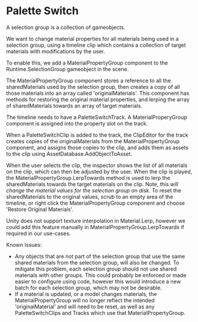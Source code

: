 # Palette Switch

A selection group is a collection of gameobjects.

We want to change material properties for all materials being used in a selection group, using a timeline clip which contains a collection of target materials with modifications by the user.

To enable this, we add a MaterialPropertyGroup component to the Runtime.SelectionGroup gameobject in the scene. 

The MaterialPropertyGroup component stores a reference to all the sharedMaterials used by the selection group, then creates a copy of all those materials into an array called 'originalMaterials'. This component has methods for restoring the original material properties, and lerping the array of sharedMaterials towards an array of target materials. 

The timeline needs to have a PaletteSwitchTrack. A MaterialProperyGroup component is assigned into the property slot on the track.

When a PaletteSwitchClip is added to the track, the ClipEditor for the track creates copies of the originalMaterials from the MaterialPropertyGroup component, and assigns those copies to the clip, and adds them as assets to the clip using AssetDatabase.AddObjectToAsset.

When the user selects the clip, the inspector shows the list of all materials on the clip, which can then be adjusted by the user. When the clip is played, the MaterialPropertyGroup.LerpTowards method is used to lerp the sharedMaterials towards the target materials on the clip. Note, this _will change the material values for the selection group on disk_. To reset the sharedMaterials to the original values, scrub to an empty area of the timeline, or right click the MaterialPropertyGroup component and choose 'Restore Original Materials'.

Unity does not support texture interpolation in Material.Lerp, however we could add this feature manually in MaterialPropertyGroup.LerpTowards if required in our use-cases.

Known Issues:
- Any objects that are not part of the selection group that use the same shared materials from the selection group, will also be changed. To mitigate this problem, each selection group should not use shared materials with other groups. This could probably be enforced or made easier to configure using code, however this would introduce a new batch for each selection group, which may not be desirable.
- If a material is updated, or a model changes materials, the MaterialPropertyGroup will no longer reflect the intended 'originalMaterial' and will need to be reset, as well as any PaletteSwitchClips and Tracks which use that MaterialPropertyGroup. 


